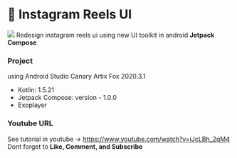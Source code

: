 # 👾 Instagram Reels UI

![](http://img.youtube.com/vi/iJcLBh_2qM4/maxresdefault.jpg)
Redesign instagram reels ui using new UI toolkit in android **Jetpack Compose**
### Project
using Android Studio Canary Artix Fox 2020.3.1
- Kotlin: 1.5.21
- Jetpack Compose: version - 1.0.0
- Exoplayer

### Youtube URL
See tutorial in youtube -> https://www.youtube.com/watch?v=iJcLBh_2qM4
Dont forget to **Like, Comment, and Subscribe**


